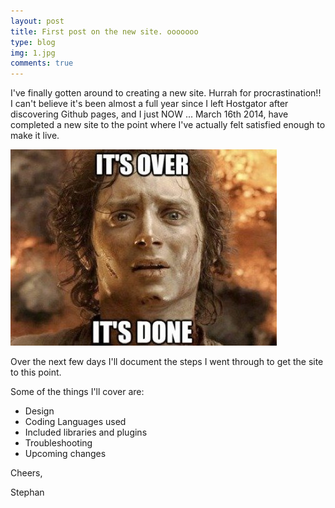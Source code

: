```yaml
---
layout: post
title: First post on the new site. ooooooo
type: blog
img: 1.jpg 
comments: true
---
```


I've finally gotten around to creating a new site. Hurrah for procrastination!! I can't believe it's been almost a full year since I left Hostgator after discovering Github pages, and I just NOW ... March 16th 2014, have completed a new site to the point where I've actually felt satisfied enough to make it live.

![oh yes...there will be LotR references](/img/blog/1.jpg)

Over the next few days I'll document the steps I went through to get the site to this point.

Some of the things I'll cover are:

- Design
- Coding Languages used
- Included libraries and plugins
- Troubleshooting
- Upcoming changes

Cheers,

Stephan